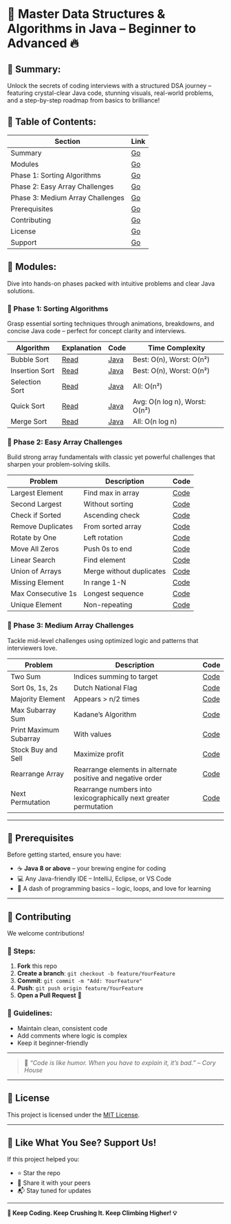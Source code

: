 # 🚀 Master Data Structures & Algorithms in Java – Beginner to Advanced 🔥

## 📝 Summary:
Unlock the secrets of coding interviews with a structured DSA journey – featuring crystal-clear Java code, stunning visuals, real-world problems, and a step-by-step roadmap from basics to brilliance!

## 📑 Table of Contents:
| Section | Link |
|--------|------|
| Summary | [Go](#-summary) |
| Modules | [Go](#-modules) |
| Phase 1: Sorting Algorithms | [Go](#-phase-1-sorting-algorithms) |
| Phase 2: Easy Array Challenges | [Go](#-phase-2-easy-array-challenges) |
| Phase 3: Medium Array Challenges | [Go](#-phase-3-medium-array-challenges) |
| Prerequisites | [Go](#-prerequisites) |
| Contributing | [Go](#-contributing) |
| License | [Go](#-license) |
| Support | [Go](#-like-what-you-see-support-us) |

## 🧩 Modules:
Dive into hands-on phases packed with intuitive problems and clear Java solutions.
### 📘 Phase 1: Sorting Algorithms
Grasp essential sorting techniques through animations, breakdowns, and concise Java code – perfect for concept clarity and interviews.

| Algorithm       | Explanation | Code | Time Complexity |
|----------------|-------------|------|-----------------|
| Bubble Sort     | [Read](https://github.com/vinayakmishra4/DSA-FROM-SCRATCH-TO-ADVANCE/blob/main/Sort-Algo/Bubble_Sort.md) | [Java](https://github.com/vinayakmishra4/DSA-FROM-SCRATCH-TO-ADVANCE/blob/main/Sort-Algo/Bubble_Sort.java) | Best: O(n), Worst: O(n²) |
| Insertion Sort  | [Read](https://github.com/vinayakmishra4/DSA-FROM-SCRATCH-TO-ADVANCE/blob/main/Sort-Algo/Insertion_Sort.md) | [Java](https://github.com/vinayakmishra4/DSA-FROM-SCRATCH-TO-ADVANCE/blob/main/Sort-Algo/Insertion_Sort.java) | Best: O(n), Worst: O(n²) |
| Selection Sort  | [Read](https://github.com/vinayakmishra4/DSA-FROM-SCRATCH-TO-ADVANCE/blob/main/Sort-Algo/Selection_Sort.md) | [Java](https://github.com/vinayakmishra4/DSA-FROM-SCRATCH-TO-ADVANCE/blob/main/Sort-Algo/Selection.java) | All: O(n²) |
| Quick Sort      | [Read](https://github.com/vinayakmishra4/DSA-FROM-SCRATCH-TO-ADVANCE/blob/main/Sort-Algo/Quick_Sort.md) | [Java](https://github.com/vinayakmishra4/DSA-FROM-SCRATCH-TO-ADVANCE/blob/main/Sort-Algo/Quick_Sort.java) | Avg: O(n log n), Worst: O(n²) |
| Merge Sort      | [Read](https://github.com/vinayakmishra4/DSA-FROM-SCRATCH-TO-ADVANCE/blob/main/Sort-Algo/Merge_sort.md) | [Java](https://github.com/vinayakmishra4/DSA-FROM-SCRATCH-TO-ADVANCE/blob/main/Sort-Algo/Merge_sort.java) | All: O(n log n) |

### 🧩 Phase 2: Easy Array Challenges
Build strong array fundamentals with classic yet powerful challenges that sharpen your problem-solving skills.

| Problem | Description | Code |
|--------|-------------|------|
| Largest Element | Find max in array | [Code](https://github.com/vinayakmishra4/DSA-FROM-SCRATCH-TO-ADVANCE/blob/main/Easy-Array/Maxout.java) |
| Second Largest | Without sorting | [Code](https://github.com/vinayakmishra4/DSA-FROM-SCRATCH-TO-ADVANCE/blob/main/Easy-Array/SecondMaxout.java) |
| Check if Sorted | Ascending check | [Code](https://github.com/vinayakmishra4/DSA-FROM-SCRATCH-TO-ADVANCE/blob/main/Easy-Array/Sortedornot) |
| Remove Duplicates | From sorted array | [Code](https://github.com/vinayakmishra4/DSA-FROM-SCRATCH-TO-ADVANCE/blob/main/Easy-Array/Remove.java) |
| Rotate by One | Left rotation | [Code](https://github.com/vinayakmishra4/DSA-FROM-SCRATCH-TO-ADVANCE/blob/main/Easy-Array/RotateLeft.java) |
| Move All Zeros | Push 0s to end | [Code](https://github.com/vinayakmishra4/DSA-FROM-SCRATCH-TO-ADVANCE/blob/main/Easy-Array/Move0.java) |
| Linear Search | Find element | [Code](https://github.com/vinayakmishra4/DSA-FROM-SCRATCH-TO-ADVANCE/blob/main/Easy-Array/Linear.java) |
| Union of Arrays | Merge without duplicates | [Code](https://github.com/vinayakmishra4/DSA-FROM-SCRATCH-TO-ADVANCE/blob/main/Easy-Array/Union.java) |
| Missing Element | In range 1-N | [Code](https://github.com/vinayakmishra4/DSA-FROM-SCRATCH-TO-ADVANCE/blob/main/Easy-Array/Missing.java) |
| Max Consecutive 1s | Longest sequence | [Code](https://github.com/vinayakmishra4/DSA-FROM-SCRATCH-TO-ADVANCE/blob/main/Easy-Array/maxConsecBits.java) |
| Unique Element | Non-repeating | [Code](https://github.com/vinayakmishra4/DSA-FROM-SCRATCH-TO-ADVANCE/blob/main/Easy-Array/Uniquele.java) |

### 🧠 Phase 3: Medium Array Challenges
Tackle mid-level challenges using optimized logic and patterns that interviewers love.

| Problem | Description | Code |
|--------|-------------|------|
| Two Sum | Indices summing to target | [Code](https://github.com/vinayakmishra4/DSA-FROM-SCRATCH-TO-ADVANCE/blob/main/Medium-Array/Twosum.java) |
| Sort 0s, 1s, 2s | Dutch National Flag | [Code](https://github.com/vinayakmishra4/DSA-FROM-SCRATCH-TO-ADVANCE/blob/main/Medium-Array/Sort012.java) |
| Majority Element | Appears > n/2 times | [Code](https://github.com/vinayakmishra4/DSA-FROM-SCRATCH-TO-ADVANCE/blob/main/Medium-Array/Majortyelement.java) |
| Max Subarray Sum | Kadane’s Algorithm | [Code](https://github.com/vinayakmishra4/DSA-FROM-SCRATCH-TO-ADVANCE/blob/main/Medium-Array/Maxsumarray.java) |
| Print Maximum Subarray | With values | [Code](https://github.com/vinayakmishra4/DSA-FROM-SCRATCH-TO-ADVANCE/blob/main/Medium-Array/Printmaxsubarray.java) |
| Stock Buy and Sell | Maximize profit | [Code](https://github.com/vinayakmishra4/DSA-FROM-SCRATCH-TO-ADVANCE/blob/main/Medium-Array/StockandBuy.java) |
| Rearrange Array | Rearrange elements in alternate positive and negative order | [Code](https://github.com/vinayakmishra4/DSA-FROM-SCRATCH-TO-ADVANCE/blob/main/Medium-Array/RearrangeArray.java) |
| Next Permutation | Rearrange numbers into lexicographically next greater permutation | [Code](https://github.com/vinayakmishra4/DSA-FROM-SCRATCH-TO-ADVANCE/blob/main/Medium-Array/nextpermutation.java) |

---

## 🔧 Prerequisites

Before getting started, ensure you have:

- ☕ **Java 8 or above** – your brewing engine for coding  
- 💻 Any Java-friendly IDE – IntelliJ, Eclipse, or VS Code  
- 🧠 A dash of programming basics – logic, loops, and love for learning

---

## 🤝 Contributing

We welcome contributions!

### 🔀 Steps:
1. **Fork** this repo  
2. **Create a branch**: `git checkout -b feature/YourFeature`  
3. **Commit**: `git commit -m "Add: YourFeature"`  
4. **Push**: `git push origin feature/YourFeature`  
5. **Open a Pull Request** 🚀

### 🧠 Guidelines:
- Maintain clean, consistent code  
- Add comments where logic is complex  
- Keep it beginner-friendly

---

> 💬 *“Code is like humor. When you have to explain it, it’s bad.” – Cory House*

---

## 📄 License

This project is licensed under the [MIT License](LICENSE).

---

## 🌟 Like What You See? Support Us!

If this project helped you:

- ⭐ Star the repo  
- 🔁 Share it with your peers  
- 📬 Stay tuned for updates  

---

**🚀 Keep Coding. Keep Crushing It. Keep Climbing Higher! 💡**

